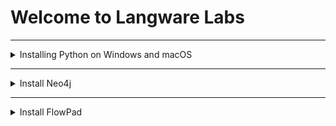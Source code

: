 # Welcome to Langware Labs

---
<details>
<summary>Installing Python on Windows and macOS</summary>

# Installing Python on Windows and macOS

This guide will walk you through the steps to install Python on your Windows or macOS computer.

<details>
<summary>For Windows Users</summary>

### Step 1: Download Python

1. Go to the official Python website at [python.org](https://python.org).
2. Hover over the `Downloads` menu, then click on `Windows`.
3. Click on the `Download Python` button (choose the version you wish to install, typically the latest version is
   recommended).

### Step 2: Install Python

1. Open the downloaded `.exe` file to start the installation.
2. Check the box next to `Add Python X.X to PATH` at the bottom of the installation window. This step is crucial as it
   allows you to run Python from the Command Prompt.
3. Click `Install Now` and follow the on-screen instructions to complete the installation.

### Step 3: Verify Installation

- Open Command Prompt and type the following command then press Enter:
  ```
  python --version
  ```
- If the installation was successful, you should see the Python version number.

</details>

<details>
<summary>For macOS Users</summary>

macOS's users have two options for installing Python: directly from the Python website or using Homebrew, a package
manager for macOS.

### Option 1: Install Python with Homebrew

#### Step 1: Install Homebrew

- Open Terminal.
- Paste the following command and press Enter:
  ```
  /bin/bash -c "$(curl -fsSL https://raw.githubusercontent.com/Homebrew/install/HEAD/install.sh)"
  ```
- Follow the on-screen instructions to complete the Homebrew installation.

#### Step 2: Install Python

- Once Homebrew is installed, you can install Python by running:
  ```
  brew install python
  ```
- This command installs the latest version of Python.

#### Step 3: Verify Installation

- To check if Python was successfully installed, type the following command and press Enter:
  ```
  python3 --version
  ```
- If the installation was successful, you should see the Python version number.

### Option 2: Install Python from the Official Website

#### Step 1: Download Python

1. Go to the official Python website at [python.org](https://python.org).
2. Hover over the `Downloads` menu, then click on `macOS`.
3. Click on the `Download Python` button (choose the version you wish to install, typically the latest version is
   recommended).

#### Step 2: Install Python

1. Open the downloaded `.pkg` file to start the installation.
2. Follow the on-screen instructions to complete the installation, agreeing to the license agreement when prompted.

#### Step 3: Verify Installation

- Open Terminal and type the following command then press Enter:
  ```
  python3 --version
  ```
- If the installation was successful, you should see the Python version number.

</details>

**NOTE: This document is designed to help users install Python smoothly and efficiently on their operating systems.
Remember, Python's official documentation and the Homebrew website provide additional help and resources if you
encounter any issues during installation.**

</details>

***

<details>
<summary>Install Neo4j</summary>

### 1. Setup Environment

Ensure your development environment is prepared for the project:

- Install Java JDK if required by Neo4j.

### 2. Download and Install Neo4j

To install Neo4j, follow the official installation guide for your operating system on
the [Neo4j Download Page](https://neo4j.com/download/).

### 3. Test Connectivity to Neo4j Locally

After installing Neo4j, ensure that you can connect to your database. You can do this by opening Neo4j Browser and
connecting to the database URL, usually `bolt://localhost:7687`. If you're using a Neo4j Desktop, you can test the
connection through the application interface.

<details>
<summary>Testing Connectivity to Neo4j Locally</summary>

### Testing Connectivity to Neo4j Locally

To test the connectivity to a Neo4j database locally without the use of development languages, you can use either the
Neo4j Browser or Neo4j Desktop. These methods are straightforward and do not require programming knowledge.

### Using Neo4j Browser

The Neo4j Browser is a web-based interface that allows for querying and visualizing graph data.

1. **Access Neo4j Browser**:
   Open a web browser and navigate to `http://localhost:7474`. This assumes Neo4j is running locally with default
   settings.

2. **Login**:
   You will be prompted to enter your database connection details. The default credentials are:
    - **Username:** neo4j
    - **Password:** neo4j (you will be asked to change this upon your first login).

3. **Test Connectivity**:
   Run a simple Cypher query to verify connectivity. In the command input, type and execute:
   ```cypher
   RETURN 'Hello, World!' AS message
   ```

### Using Neo4j Desktop

Neo4j Desktop provides a convenient development environment for managing Neo4j databases.

1. **Launch Neo4j Desktop**:
   Start the Neo4j Desktop application. If you haven't installed it yet, download it from
   the [Neo4j website](https://neo4j.com/download/).

2. **Manage Databases**:
    - You can **create a new database** or **start an existing database** directly from the Neo4j Desktop.

3. **Access Neo4j Browser**:
    - Open the Neo4j Browser from within the Neo4j Desktop to connect to your database without entering connection
      details manually.

4. **Test Connectivity**:
    - Like in the web version of the Neo4j Browser, you can test the connectivity by running:
      ```cypher
      RETURN 'Hello, World!' AS message
      ```

These methods allow you to quickly verify that your local Neo4j instance is operational and accessible without needing
to write any code.

--- 

</details>

</details>


---


<details>
<summary>Install FlowPad</summary>

# FlowPad Installation Guide

FlowPad is an innovative tool designed to streamline your workflow. Follow the steps below to install and start using
FlowPad.

## Prerequisites

Before installing FlowPad, ensure you have the following prerequisites met:

- Python installed on your system (Python 3.6 or newer is recommended).
- `pip` for installing Python packages.
- Git, for cloning repositories from GitHub.

## Environment Configuration

Before running FlowPad, you must configure the following environment variables:

Note: Use your `OPENAI_API_KEY` If you don't have an OpenAI API key, you can get one [here](https://1password.com/).

<details>
<summary>For Windows</summary>
<ul>
<details>
<summary>Windows Command Prompt</summary>

```cmd
set NEO4J_DATABASE_USERNAME=<YOUR_NEO4J_DATABASE_USERNAME>
set NEO4J_DATABASE_PASS=<YOUR_NEO4J_DATABASE_PASS>
set NEO4J_DATABASE_DB_NAME=neo4j
set NEO4J_DATABASE_HOST=localhost
set NEO4J_DATABASE_PORT=7687
set OPENAI_API_KEY=<YOUR_OPEN_API_KEY>
```

</details>

<details>
<summary>Windows PowerShell</summary>

```powershell
$env:NEO4J_DATABASE_USERNAME=<YOUR_NEO4J_DATABASE_USERNAME>
$env:NEO4J_DATABASE_PASS=<YOUR_NEO4J_DATABASE_PASS>
$env:NEO4J_DATABASE_DB_NAME=neo4j
$env:NEO4J_DATABASE_HOST=localhost
$env:NEO4J_DATABASE_PORT=7687
$env:OPENAI_API_KEY=<YOUR_OPEN_API_KEY>
```

</details>
</ul>

</details>

<details>
<summary>For macOS and Linux</summary>

```bash
export NEO4J_DATABASE_USERNAME=<YOUR_NEO4J_DATABASE_USERNAME>
export NEO4J_DATABASE_PASS=<YOUR_NEO4J_DATABASE_PASS>
export NEO4J_DATABASE_DB_NAME=neo4j
export NEO4J_DATABASE_HOST=localhost
export NEO4J_DATABASE_PORT=7687
export OPENAI_API_KEY=<YOUR_OPEN_API_KEY>
```

</details>

## Installation Steps

1. **Install FlowPad**:

   Open a terminal or command prompt and execute the following command to install FlowPad directly from its GitHub
   repository:

   ```bash
   pip install git+https://github.com/flowpad.git#egg=flowpad    
   ```

   This command uses `pip` to install FlowPad using the Git protocol. It clones the repository and installs it as a
   package in your Python environment.

2. **Start FlowPad**:

   After the installation completes and the environment variables are set, you can start FlowPad by running:

   ```bash
   flowpad start
   ```

   This command initializes FlowPad and opens its user interface, allowing you to begin organizing your projects and
   tasks immediately.

## Post-Installation

After starting FlowPad, you can access its features through the user interface. Explore the documentation and tutorials
available on the FlowPad website to get the most out of your new workflow tool.

</details>


